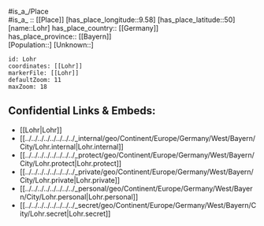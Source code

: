 ﻿---
location: [50,9.58] 
mapzoom: [7,12] 
mapmarker: city 
type: City
tags:
- geo/City


SpocWebEntityId: 11786
isDeleted: false
confidential: public

---
#is_a_/Place  
#is_a_ :: [[Place]] 
[has_place_longitude::9.58] 
[has_place_latitude::50] 
[name::Lohr] 
has_place_country:: [[Germany]]  
has_place_province:: [[Bayern]]  
[Population::] 
[Unknown::] 


```leaflet
id: Lohr
coordinates: [[Lohr]] 
markerFile: [[Lohr]] 
defaultZoom: 11 
maxZoom: 18
```


## Confidential Links & Embeds: 
- [[Lohr|Lohr]]  
- [[../../../../../../../../_internal/geo/Continent/Europe/Germany/West/Bayern/City/Lohr.internal|Lohr.internal]] 
- [[../../../../../../../../_protect/geo/Continent/Europe/Germany/West/Bayern/City/Lohr.protect|Lohr.protect]] 
- [[../../../../../../../../_private/geo/Continent/Europe/Germany/West/Bayern/City/Lohr.private|Lohr.private]] 
- [[../../../../../../../../_personal/geo/Continent/Europe/Germany/West/Bayern/City/Lohr.personal|Lohr.personal]] 
- [[../../../../../../../../_secret/geo/Continent/Europe/Germany/West/Bayern/City/Lohr.secret|Lohr.secret]] 
